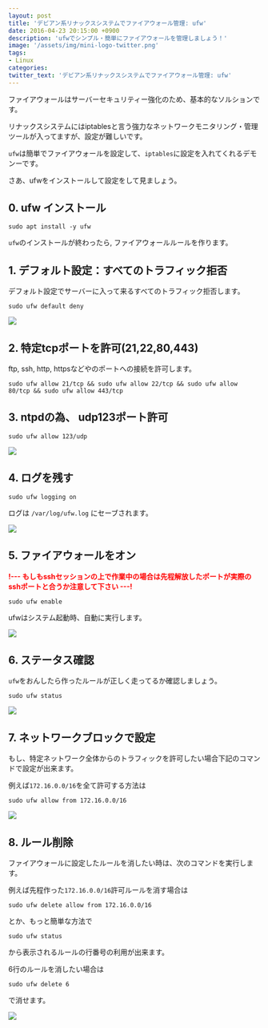 ```yaml
---
layout: post
title: 'デビアン系リナックスシステムでファイアウォール管理: ufw'
date: 2016-04-23 20:15:00 +0900
description: 'ufwでシンプル・簡単にファイアウォールを管理しましょう！'
image: '/assets/img/mini-logo-twitter.png'
tags:
- Linux
categories:
twitter_text: 'デビアン系リナックスシステムでファイアウォール管理: ufw'
---
```


ファイアウォールはサーバーセキュリティー強化のため、基本的なソルションです。

リナックスシステムにはiptablesと言う強力なネットワークモニタリング・管理ツールが入ってますが、設定が難しいです。

`ufw`は簡単でファイアウォールを設定して、`iptables`に設定を入れてくれるデモンーです。

さあ、ufwをインストールして設定をして見ましょう。

## 0. ufw インストール

```
sudo apt install -y ufw
```

`ufw`のインストールが終わったら, ファイアウォールルールを作ります。

## 1. デフォルト設定：すべてのトラフィック拒否

デフォルト設定でサーバーに入って来るすべてのトラフィック拒否します。

```
sudo ufw default deny
```

<a href="http://minibrary.com/blogimg/img20160302001.png" data-lightbox="7"><img src="http://minibrary.com/blogimg/img20160302001.png"></a>

## 2. 特定tcpポートを許可(21,22,80,443)

ftp, ssh, http, httpsなどやのポートへの接続を許可します。

```
sudo ufw allow 21/tcp && sudo ufw allow 22/tcp && sudo ufw allow 80/tcp && sudo ufw allow 443/tcp
```

## 3. ntpdの為、 udp123ポート許可

```
sudo ufw allow 123/udp
```

<a href="http://minibrary.com/blogimg/img20160302002.png" data-lightbox="7"><img src="http://minibrary.com/blogimg/img20160302002.png"></a>

## 4. ログを残す

```
sudo ufw logging on
```

ログは `/var/log/ufw.log` にセーブされます。

<a href="http://minibrary.com/blogimg/img20160302003.png" data-lightbox="7"><img src="http://minibrary.com/blogimg/img20160302003.png"></a>

## 5. ファイアウォールをオン

<span style="color:red;font-weight:bold">!--- もしもsshセッションの上で作業中の場合は先程解放したポートが実際のsshポートと合うか注意して下さい ---!</span>

```
sudo ufw enable
```

ufwはシステム起動時、自動に実行します。

<a href="http://minibrary.com/blogimg/img20160302004.png" data-lightbox="7"><img src="http://minibrary.com/blogimg/img20160302004.png"></a>

## 6. ステータス確認

`ufw`をおんしたら作ったルールが正しく走ってるか確認しましょう。

```
sudo ufw status
```

<a href="http://minibrary.com/blogimg/img20160302006.png" data-lightbox="7"><img src="http://minibrary.com/blogimg/img20160302006.png"></a>

## 7. ネットワークブロックで設定

もし、特定ネットワーク全体からのトラフィックを許可したい場合下記のコマンドで設定が出来ます。

例えば`172.16.0.0/16`を全て許可する方法は

```
sudo ufw allow from 172.16.0.0/16
```

<a href="http://minibrary.com/blogimg/img20160302007.png" data-lightbox="7"><img src="http://minibrary.com/blogimg/img20160302007.png"></a>

## 8. ルール削除

ファイアウォールに設定したルールを消したい時は、次のコマンドを実行します。

例えば先程作った`172.16.0.0/16`許可ルールを消す場合は

```
sudo ufw delete allow from 172.16.0.0/16
```

とか、もっと簡単な方法で

```
sudo ufw status
```

から表示されるルールの行番号の利用が出来ます。

6行のルールを消したい場合は

```
sudo ufw delete 6
```

で消せます。

<a href="http://minibrary.com/blogimg/img20160302008.png" data-lightbox="7"><img src="http://minibrary.com/blogimg/img20160302008.png"></a>
